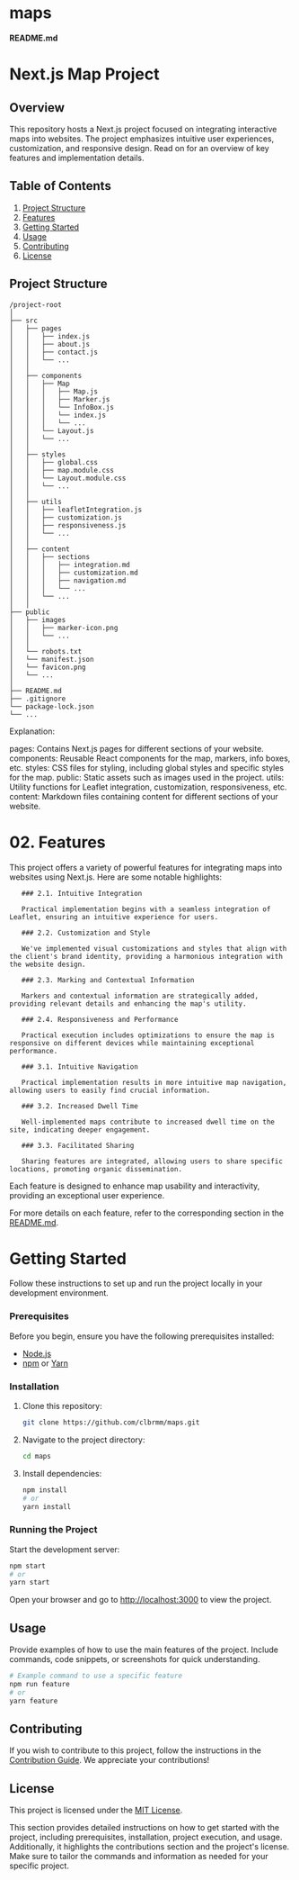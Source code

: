 # maps
**README.md**

# Next.js Map Project

## Overview

This repository hosts a Next.js project focused on integrating interactive maps into websites. The project emphasizes intuitive user experiences, customization, and responsive design. Read on for an overview of key features and implementation details.

## Table of Contents

1. [Project Structure](#project-structure)
2. [Features](#features)
3. [Getting Started](#getting-started)
4. [Usage](#usage)
5. [Contributing](#contributing)
6. [License](#license)

## Project Structure

```
/project-root
│
├── src
│   ├── pages
│   │   ├── index.js
│   │   ├── about.js
│   │   ├── contact.js
│   │   └── ...
│   │   
│   ├── components
│   │   ├── Map
│   │   │   ├── Map.js
│   │   │   ├── Marker.js
│   │   │   └── InfoBox.js
│   │   │   └── index.js
│   │   │   └── ...
│   │   └── Layout.js
│   │   └── ...
│   │
│   ├── styles
│   │   ├── global.css
│   │   ├── map.module.css
│   │   └── Layout.module.css
│   │   └── ...
│   │
│   ├── utils
│   │   ├── leafletIntegration.js
│   │   ├── customization.js
│   │   ├── responsiveness.js
│   │   └── ...
│   │
│   ├── content
│   │   ├── sections
│   │   │   ├── integration.md
│   │   │   ├── customization.md
│   │   │   ├── navigation.md
│   │   │   └── ...
│   │   └── ...
│   │
├── public
│   ├── images
│   │   ├── marker-icon.png
│   │   └── ...
│   │
│   └── robots.txt
│   └── manifest.json
│   └── favicon.png
│   └── ...
│
├── README.md
├── .gitignore
└── package-lock.json
└── ...

```

Explanation:

pages: Contains Next.js pages for different sections of your website.
components: Reusable React components for the map, markers, info boxes, etc.
styles: CSS files for styling, including global styles and specific styles for the map.
public: Static assets such as images used in the project.
utils: Utility functions for Leaflet integration, customization, responsiveness, etc.
content: Markdown files containing content for different sections of your website.


# 02. Features

This project offers a variety of powerful features for integrating maps into websites using Next.js. Here are some notable highlights:

```
   ### 2.1. Intuitive Integration

   Practical implementation begins with a seamless integration of Leaflet, ensuring an intuitive experience for users.

   ### 2.2. Customization and Style

   We've implemented visual customizations and styles that align with the client's brand identity, providing a harmonious integration with the website design.

   ### 2.3. Marking and Contextual Information

   Markers and contextual information are strategically added, providing relevant details and enhancing the map's utility.

   ### 2.4. Responsiveness and Performance

   Practical execution includes optimizations to ensure the map is responsive on different devices while maintaining exceptional performance.

   ### 3.1. Intuitive Navigation

   Practical implementation results in more intuitive map navigation, allowing users to easily find crucial information.

   ### 3.2. Increased Dwell Time

   Well-implemented maps contribute to increased dwell time on the site, indicating deeper engagement.

   ### 3.3. Facilitated Sharing

   Sharing features are integrated, allowing users to share specific locations, promoting organic dissemination.
```

Each feature is designed to enhance map usability and interactivity, providing an exceptional user experience.

For more details on each feature, refer to the corresponding section in the [README.md](./README.md).


# Getting Started

Follow these instructions to set up and run the project locally in your development environment.

### Prerequisites

Before you begin, ensure you have the following prerequisites installed:

- [Node.js](https://nodejs.org/)
- [npm](https://www.npmjs.com/) or [Yarn](https://yarnpkg.com/)

### Installation

1. Clone this repository:

   ```bash
   git clone https://github.com/clbrmm/maps.git
   ```

2. Navigate to the project directory:

   ```bash
   cd maps
   ```

3. Install dependencies:

   ```bash
   npm install
   # or
   yarn install
   ```

### Running the Project

Start the development server:

```bash
npm start
# or
yarn start
```

Open your browser and go to [http://localhost:3000](http://localhost:3000) to view the project.

## Usage

Provide examples of how to use the main features of the project. Include commands, code snippets, or screenshots for quick understanding.

```bash
# Example command to use a specific feature
npm run feature
# or
yarn feature
```

## Contributing

If you wish to contribute to this project, follow the instructions in the [Contribution Guide](./CONTRIBUTING.md). We appreciate your contributions!

## License

This project is licensed under the [MIT License](./LICENSE).

This section provides detailed instructions on how to get started with the project, including prerequisites, installation, project execution, and usage. Additionally, it highlights the contributions section and the project's license. Make sure to tailor the commands and information as needed for your specific project.